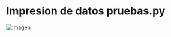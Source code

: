 <h1>Impresion de datos pruebas.py</h1>

![imagen](https://github.com/Jaime-Godoy/desafio-cursos/assets/129312134/d889d9f2-9832-43c1-925a-fc6bb6804e1f)
